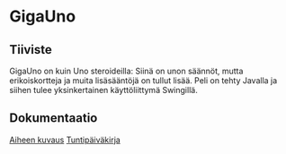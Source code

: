 # GigaUno

## Tiiviste

GigaUno on kuin Uno steroideilla: Siinä on unon säännöt, mutta erikoiskortteja ja muita lisäsääntöjä on tullut lisää.
Peli on tehty Javalla ja siihen tulee yksinkertainen käyttöliittymä Swingillä.

## Dokumentaatio

[Aiheen kuvaus](dokumentaatio/aiheenKuvausJaRakenne.md)
[Tuntipäiväkirja](dokumentaatio/tuntikirjanpito.md)
